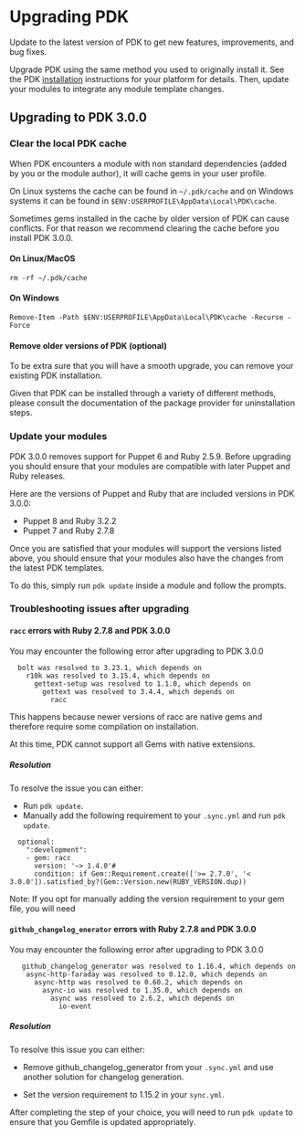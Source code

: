 # Upgrading PDK

Update to the latest version of PDK to get new features, improvements, and bug
fixes.

Upgrade PDK using the same method you used to originally install it. See the PDK
[installation](pdk_install.md) instructions for your platform for details.
Then, update your modules to integrate any module template changes.

## Upgrading to PDK 3.0.0

### Clear the local PDK cache

When PDK encounters a module with non standard dependencies (added by you or the module author),
it will cache gems in your user profile.

On Linux systems the cache can be found in `~/.pdk/cache` and on Windows systems it can be
found in `$ENV:USERPROFILE\AppData\Local\PDK\cache`.

Sometimes gems installed in the cache by older version of PDK can cause conflicts.
For that reason we recommend clearing the cache before you install PDK 3.0.0.

#### On Linux/MacOS

```
rm -rf ~/.pdk/cache
```

#### On Windows

```
Remove-Item -Path $ENV:USERPROFILE\AppData\Local\PDK\cache -Recurse -Force
```

#### Remove older versions of PDK (optional)

To be extra sure that you will have a smooth upgrade, you can remove your existing PDK installation.

Given that PDK can be installed through a variety of different methods, please consult the documentation
of the package provider for uninstallation steps.


### Update your modules

PDK 3.0.0 removes support for Puppet 6 and Ruby 2.5.9. Before upgrading you should ensure that your modules
are compatible with later Puppet and Ruby releases.

Here are the versions of Puppet and Ruby that are included versions in PDK 3.0.0:

* Puppet 8 and Ruby 3.2.2
* Puppet 7 and Ruby 2.7.8

Once you are satisfied that your modules will support the versions listed above, you should ensure that your
modules also have the changes from the latest PDK templates.

To do this, simply run `pdk update` inside a module and follow the prompts.

### Troubleshooting issues after upgrading

#### `racc` errors with Ruby 2.7.8 and PDK 3.0.0

You may encounter the following error after upgrading to PDK 3.0.0

```
  bolt was resolved to 3.23.1, which depends on
    r10k was resolved to 3.15.4, which depends on
      gettext-setup was resolved to 1.1.0, which depends on
        gettext was resolved to 3.4.4, which depends on
          racc
```

This happens because newer versions of racc are native gems and therefore require some compilation on installation.

At this time, PDK cannot support all Gems with native extensions.

##### Resolution

To resolve the issue you can either:
* Run `pdk update`.
* Manually add the following requirement to your `.sync.yml` and run `pdk update`.

```
  optional:
    ":development":
    - gem: racc
      version: '~> 1.4.0'#
      condition: if Gem::Requirement.create(['>= 2.7.0', '< 3.0.0']).satisfied_by?(Gem::Version.new(RUBY_VERSION.dup))
```

Note: If you opt for manually adding the version requirement to your gem file, you will need

#### `github_changelog_enerator` errors with Ruby 2.7.8 and PDK 3.0.0

You may encounter the following error after upgrading to PDK 3.0.0

```
   github_changelog_generator was resolved to 1.16.4, which depends on
    async-http-faraday was resolved to 0.12.0, which depends on
      async-http was resolved to 0.60.2, which depends on
        async-io was resolved to 1.35.0, which depends on
          async was resolved to 2.6.2, which depends on
            io-event
```

##### Resolution

To resolve this issue you can either:

* Remove github_changelog_generator from your `.sync.yml` and use another solution for changelog generation.

* Set the version requirement to 1.15.2 in your `sync.yml`.

After completing the step of your choice, you will need to run `pdk update` to ensure that you
Gemfile is updated appropriately.
